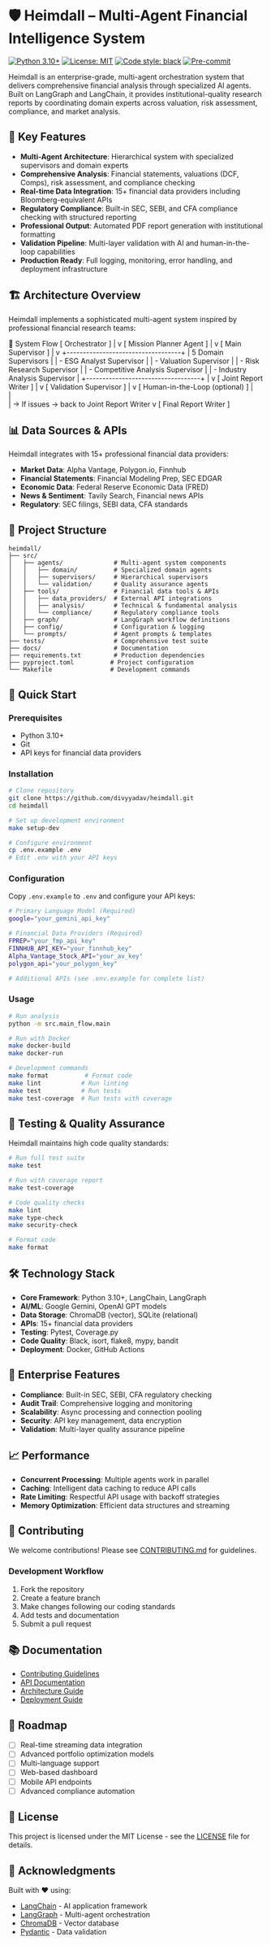 # 🛡️ Heimdall – Multi-Agent Financial Intelligence System

[![Python 3.10+](https://img.shields.io/badge/python-3.10+-blue.svg)](https://www.python.org/downloads/)
[![License: MIT](https://img.shields.io/badge/License-MIT-yellow.svg)](https://opensource.org/licenses/MIT)
[![Code style: black](https://img.shields.io/badge/code%20style-black-000000.svg)](https://github.com/psf/black)
[![Pre-commit](https://img.shields.io/badge/pre--commit-enabled-brightgreen?logo=pre-commit)](https://github.com/pre-commit/pre-commit)

Heimdall is an enterprise-grade, multi-agent orchestration system that delivers comprehensive financial analysis through specialized AI agents. Built on LangGraph and LangChain, it provides institutional-quality research reports by coordinating domain experts across valuation, risk assessment, compliance, and market analysis.

## 🎯 Key Features

- **Multi-Agent Architecture**: Hierarchical system with specialized supervisors and domain experts
- **Comprehensive Analysis**: Financial statements, valuations (DCF, Comps), risk assessment, and compliance checking
- **Real-time Data Integration**: 15+ financial data providers including Bloomberg-equivalent APIs
- **Regulatory Compliance**: Built-in SEC, SEBI, and CFA compliance checking with structured reporting
- **Professional Output**: Automated PDF report generation with institutional formatting
- **Validation Pipeline**: Multi-layer validation with AI and human-in-the-loop capabilities
- **Production Ready**: Full logging, monitoring, error handling, and deployment infrastructure

## 🏗️ Architecture Overview

Heimdall implements a sophisticated multi-agent system inspired by professional financial research teams:

🧠 System Flow
[ Orchestrator ]
        |
        v
[ Mission Planner Agent ]
        |
        v
[ Main Supervisor ]
        |
        v
+-----------------------------------+
| 5 Domain Supervisors              |
| - ESG Analyst Supervisor          |
| - Valuation Supervisor            |
| - Risk Research Supervisor        |
| - Competitive Analysis Supervisor |
| - Industry Analysis Supervisor    |
+-----------------------------------+
        |
        v
[ Joint Report Writer ]
        |
        v
[ Validation Supervisor ]
        |
        v
[ Human-in-the-Loop (optional) ]
       | \
       |  \
       |   -> If issues -> back to Joint Report Writer
        v
[ Final Report Writer ]

## 📊 Data Sources & APIs

Heimdall integrates with 15+ professional financial data providers:

- **Market Data**: Alpha Vantage, Polygon.io, Finnhub
- **Financial Statements**: Financial Modeling Prep, SEC EDGAR
- **Economic Data**: Federal Reserve Economic Data (FRED)
- **News & Sentiment**: Tavily Search, Financial news APIs
- **Regulatory**: SEC filings, SEBI data, CFA standards

## 📂 Project Structure

```
heimdall/
├── src/
│   ├── agents/              # Multi-agent system components
│   │   ├── domain/          # Specialized domain agents
│   │   ├── supervisors/     # Hierarchical supervisors
│   │   └── validation/      # Quality assurance agents
│   ├── tools/               # Financial data tools & APIs
│   │   ├── data_providers/  # External API integrations
│   │   ├── analysis/        # Technical & fundamental analysis
│   │   └── compliance/      # Regulatory compliance tools
│   ├── graph/               # LangGraph workflow definitions
│   ├── config/              # Configuration & logging
│   └── prompts/             # Agent prompts & templates
├── tests/                   # Comprehensive test suite
├── docs/                    # Documentation
├── requirements.txt         # Production dependencies
├── pyproject.toml          # Project configuration
└── Makefile                # Development commands
```

## 🚀 Quick Start

### Prerequisites
- Python 3.10+
- Git
- API keys for financial data providers

### Installation

```bash
# Clone repository
git clone https://github.com/divyyadav/heimdall.git
cd heimdall

# Set up development environment
make setup-dev

# Configure environment
cp .env.example .env
# Edit .env with your API keys
```

### Configuration

Copy `.env.example` to `.env` and configure your API keys:

```bash
# Primary Language Model (Required)
google="your_gemini_api_key"

# Financial Data Providers (Required)
FPREP="your_fmp_api_key"
FINNHUB_API_KEY="your_finnhub_key"
Alpha_Vantage_Stock_API="your_av_key"
polygon_api="your_polygon_key"

# Additional APIs (see .env.example for complete list)
```

### Usage

```bash
# Run analysis
python -m src.main_flow.main

# Run with Docker
make docker-build
make docker-run

# Development commands
make format          # Format code
make lint           # Run linting
make test           # Run tests
make test-coverage  # Run tests with coverage
```

## 🧪 Testing & Quality Assurance

Heimdall maintains high code quality standards:

```bash
# Run full test suite
make test

# Run with coverage report
make test-coverage

# Code quality checks
make lint
make type-check
make security-check

# Format code
make format
```

## 🛠️ Technology Stack

- **Core Framework**: Python 3.10+, LangChain, LangGraph
- **AI/ML**: Google Gemini, OpenAI GPT models
- **Data Storage**: ChromaDB (vector), SQLite (relational)
- **APIs**: 15+ financial data providers
- **Testing**: Pytest, Coverage.py
- **Code Quality**: Black, isort, flake8, mypy, bandit
- **Deployment**: Docker, GitHub Actions

## 🏢 Enterprise Features

- **Compliance**: Built-in SEC, SEBI, CFA regulatory checking
- **Audit Trail**: Comprehensive logging and monitoring
- **Scalability**: Async processing and connection pooling
- **Security**: API key management, data encryption
- **Validation**: Multi-layer quality assurance pipeline

## 📈 Performance

- **Concurrent Processing**: Multiple agents work in parallel
- **Caching**: Intelligent data caching to reduce API calls
- **Rate Limiting**: Respectful API usage with backoff strategies
- **Memory Optimization**: Efficient data structures and streaming

## 🤝 Contributing

We welcome contributions! Please see [CONTRIBUTING.md](CONTRIBUTING.md) for guidelines.

### Development Workflow
1. Fork the repository
2. Create a feature branch
3. Make changes following our coding standards
4. Add tests and documentation
5. Submit a pull request

## 📚 Documentation

- [Contributing Guidelines](CONTRIBUTING.md)
- [API Documentation](docs/api.md)
- [Architecture Guide](docs/architecture.md)
- [Deployment Guide](docs/deployment.md)

## 🚧 Roadmap

- [ ] Real-time streaming data integration
- [ ] Advanced portfolio optimization models
- [ ] Multi-language support
- [ ] Web-based dashboard
- [ ] Mobile API endpoints
- [ ] Advanced compliance automation

## 📄 License

This project is licensed under the MIT License - see the [LICENSE](LICENSE) file for details.

## 🙏 Acknowledgments

Built with ❤️ using:
- [LangChain](https://langchain.com/) - AI application framework
- [LangGraph](https://langgraph-doc.vercel.app/) - Multi-agent orchestration
- [ChromaDB](https://www.trychroma.com/) - Vector database
- [Pydantic](https://pydantic.dev/) - Data validation
